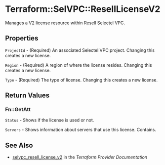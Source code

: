 # Terraform::SelVPC::ResellLicenseV2

Manages a V2 license resource within Resell Selectel VPC.

## Properties

`ProjectId` - (Required) An associated Selectel VPC project. Changing this creates a new license.

`Region` - (Required) A region of where the license resides. Changing this creates a new license.

`Type` - (Required) The type of license. Changing this creates a new license.


## Return Values

### Fn::GetAtt

`Status` - Shows if the license is used or not.

`Servers` - Shows information about servers that use this license. Contains.

## See Also

* [selvpc_resell_license_v2](https://www.terraform.io/docs/providers/selvpc/r/resell_license_v2.html) in the _Terraform Provider Documentation_